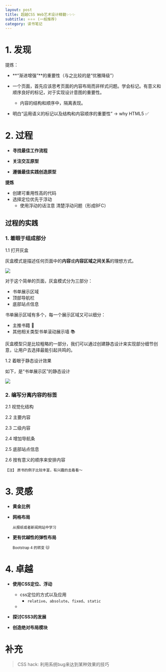 ```yaml
---
layout: post
title: 超越CSS Web艺术设计精髓✨✨✨
subtitle: ⭐️⭐️⭐️ (一般推荐)
category: 读书笔记
---
```

<style>
.post-container img {
    width: 80%;
}
</style>

# 1. 发现

提炼：
 - **“渐进增强”**的重要性（与之比较的是“优雅降级”）
 - 一个页面，首先应该思考页面的内容布局而非样式问题。学会标记。有意义和顺序良好的标记，对于实现设计意图的重要性。
    + 内容的结构和顺序中，隔离表现。

- 明白“运用语义的标记以及结构和内容顺序的重要性”  -> why HTML5 ✅

# 2. 过程

* **寻找最佳工作流程**

* **关注交互原型**

* **遵循最佳实践创造原型**

**提炼**

  - 创建可重用性高的代码
  - 选择定位优先于浮动
    + 使用浮动的话注意 清楚浮动问题（形成BFC）

## 过程的实践

<!-- TODO: 将自己 book页面那部分作为一个例子讲解 -->

### 1. 着眼于组成部分
    
1.1 打开灰盒

 灰盒模式是描述任何页面中的**内容**或**内容区域之间关系**的理想方式。

![]({{site.imgurl}}/in-post/transcend-css/grey-box.png)

对于这个简单的页面，灰盒模式分为三部分：
- 书单展示区域
- 顶部导航栏
- 底部站点信息

书单展示区域有多个，每一个展示区域又可以细分：
- 主推书籍 📖
- 其他相关类型书单滚动展示墙 📚

灰盒模型只是比较粗略的一部分，我们可以通过创建静态设计来实现部分细节创意，让用户去选择最能引起共鸣的。

1.2 着眼于静态设计效果


如下，是“书单展示区”的静态设计

![]({{site.imgurl}}/in-post/transcend-css/静态设计.png)

### 2. 编写分离内容的标签

2.1 视觉化结构

2.2 主要内容

2.3 二级内容

2.4 增加导航条

2.5 底部站点信息

2.6 按有意义的顺序来安排内容

<small>【注】 原书的例子比较丰富，有兴趣的去看看～</small>

# 3. 灵感

* **黄金比例**

* **网格布局** 
    
    <small>从报纸或者新闻网站中学习</small>

* **更有优越性的弹性布局** 

    <small>Bootstrap 4 的转变 🐱</small>

# 4. 卓越

* **使用CSS定位、浮动**

    - css定位的方式以及应用
        - `relative`、`absolute`、`fixed`、`static`
    - 

* **探讨CSS3的发展**

* **创造绝对布局模块**

# 补充

> CSS hack: 利用系统bug来达到某种效果的技巧

<!--TODO: 列举某些css hack-->
